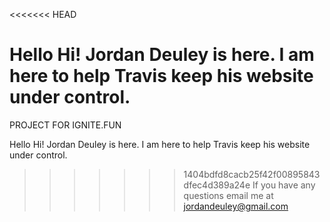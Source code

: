 <<<<<<< HEAD



Hello Hi! Jordan Deuley is here. I am here to help Travis keep his website under control.
=======
PROJECT FOR IGNITE.FUN



Hello Hi! Jordan Deuley is here. I am here to help Travis keep his website under control.
>>>>>>> 1404bdfd8cacb25f42f00895843dfec4d389a24e
If you have any questions email me at jordandeuley@gmail.com